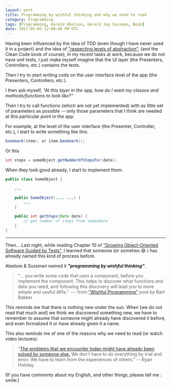 ```yaml
---
layout: post
title: Programming by wishful thinking and why we need to read
category: Programming
tags: [Programming, Harold Abelson, Gerald Jay Sussman, Book]
date: 2017-05-03 12:00:00 PM UTC
---
```


<!-- May 3, 2017 08:00:00 PM Philippine Time -->

Having been influenced by the idea of TDD (even though I have never used it in a project) and the idea of ["respecting levels of abstraction"](https://simpleprogrammer.com/2017/01/27/respecting-abstraction/), (and the Clean Code book of course), in my recent tasks at work, because we do not have unit tests, I just make myself imagine that the UI layer (the Presenters, Controllers, etc.) contains the tests.

<!--more-->

Then I try to start writing code on the user interface level of the app (the Presenters, Controllers, etc.).

I then ask myself, _"At this layer in the app, how do I want my classes and methods/functions to look like?"_

Then I try to call functions (which are not yet implemented) with as little set of parameters as possible -- only those parameters that I think are needed at this particular point in the app.


For example, at the level of the user interface (the Presenter, Controller, etc.), I start to write something like this:

``` java
bookmark(item); or item.bookmark();
```

Or this

``` java
int steps = someObject.getNumberOfStepsFor(date);
```

<!--
<div class="message">
At the user interface level, I want to avoid doing something like this:

<p>
<pre>
<code class="highlighter-rouge">
int steps = someObject.getSteps(date, acessToken, etc.);
</code>
</pre>
</p>

... with an access token passed to the `getSteps()` function, 

...because at this point, I do not want to care about <i>"how"</i> I get the number of steps from somewhere. At this point, I only care about getting the number of steps -- the <i>"what"</i>.
</div>
-->

When they look good already, I start to implement them.

``` java
public class SomeObject {

    ...

    public SomeObject(..., ...) {
        ...
    }

    public int getSteps(Date date) {
        // get number of steps from somewhere
    }
}
```

<!-- 
(Note: The real code gets the steps from Fitbit asynchronously using RxJava, but I did not put asynchronous code above so that it can be easily understood. )
 -->

---

Then... Last night, while reading Chapter 10 of  ["Growing Object-Oriented Software Guided by Tests"](https://www.bookdepository.com/book/9780321503626?a_aid=jflaga), I learned that someone (or sometwo :smile: ) has already named this kind of process before. 

Abelson & Sussman named it **_"programming by wishful thinking"_**.

> "... you write some code that uses a component, before you implement the component. This helps to discover what functions and data you need, and following this discovery will lead you to more simple and useful APIs." --- from ["Wishful Programming"](https://blog.thesoftwarecraft.com/2013/11/wishful-programming.html) post by Bart Bakker

This reminds me that there is nothing new under the sun. When [we do not read that much and] we think we discovered something new, we have to remember to assume that someone might already have discovered it before, and even formalized it or have already given it a name.

This also reminds me of one of the reasons why we need to read (or watch video lectures):

> "[The problems that we encounter today might have already been solved by someone else.](https://ryanholiday.net/how-to-read-more-a-lot-more/) We don't have to do everything by trial and error. We have to learn from the experiences of others." -- Ryan Holiday


(If you have comments about my English, and other things, please tell me : smile:)

